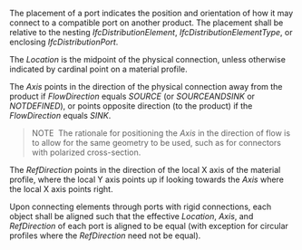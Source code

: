 The placement of a port indicates the position and orientation of how it may connect to a compatible port on another product. The placement shall be relative to the nesting _IfcDistributionElement_, _IfcDistributionElementType_, or enclosing _IfcDistributionPort_.

The _Location_ is the midpoint of the physical connection, unless otherwise indicated by cardinal point on a material profile.

The _Axis_ points in the direction of the physical connection away from the product if _FlowDirection_ equals _SOURCE_ (or _SOURCEANDSINK_ or _NOTDEFINED_), or points opposite direction (to the product) if the _FlowDirection_ equals _SINK_.

> NOTE&nbsp; The rationale for positioning the _Axis_ in the direction of flow is to allow for the same geometry to be used, such as for connectors with polarized cross-section.

The _RefDirection_ points in the direction of the local X axis of the material profile, where the local Y axis points up if looking towards the _Axis_ where the local X axis points right.

Upon connecting elements through ports with rigid connections, each object shall be aligned such that the effective _Location_, _Axis_, and _RefDirection_ of each port is aligned to be equal (with exception for circular profiles where the _RefDirection_ need not be equal).